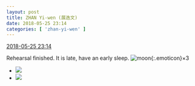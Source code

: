```yaml
---
layout: post
title: ZHAN Yi-wen (展逸文)
date: 2018-05-25 23:14
categories: [ 'zhan-yi-wen' ]
---
```


<div class="weibo-info">
  <a href="https://weibo.com/6108090526/GikVLhN2D">2018-05-25 23:14</a>
</div>

Rehearsal finished. It is late, have an early sleep. ![moon](https://img.t.sinajs.cn/t4/appstyle/expression/ext/normal/d5/2018new_yueliang_org.png){:.emoticon}×3

<!-- more -->

<ul class="weibo-pic-list-1">
  <li class="weibo-pic">
    <a href="https://wx1.sinaimg.cn/mw690/006FmVn8ly1frnzqsu2n8j30qo0zijxn.jpg"><img src="https://wx1.sinaimg.cn/thumb150/006FmVn8ly1frnzqsu2n8j30qo0zijxn.jpg"/></a>
  </li>
  <li class="weibo-pic">
    <a href="https://wx1.sinaimg.cn/mw690/006FmVn8ly1frnzqrdtrij30qo0zin33.jpg"><img src="https://wx1.sinaimg.cn/thumb150/006FmVn8ly1frnzqrdtrij30qo0zin33.jpg"/></a>
  </li>
</ul>
